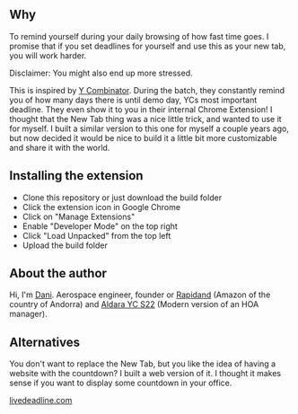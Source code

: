 ## Why

To remind yourself during your daily browsing of how fast time goes. I promise that if you set deadlines for yourself and use this as your new tab, you will work harder.

Disclaimer: You might also end up more stressed.

This is inspired by [Y Combinator](https://www.ycombinator.com/). During the batch, they constantly remind you of how many days there is until demo day, YCs most important deadline. They even show it to you in their internal Chrome Extension! I thought that the New Tab thing was a nice little trick, and wanted to use it for myself. I built a similar version to this one for myself a couple years ago, but now decided it would be nice to build it a little bit more customizable and share it with the world.

## Installing the extension

- Clone this repository or just download the build folder
- Click the extension icon in Google Chrome
- Click on "Manage Extensions"
- Enable "Developer Mode" on the top right
- Click "Load Unpacked" from the top left
- Upload the build folder

## About the author

Hi, I'm [Dani](https://www.linkedin.com/in/danielcarmonaserrat/). Aerospace engineer, founder or [Rapidand](https://rapidand.com) (Amazon of the country of Andorra) and [Aldara YC S22](https://aldara.com) (Modern version of an HOA manager).

## Alternatives

You don't want to replace the New Tab, but you like the idea of having a website with the countdown? I built a web version of it. I thought it makes sense if you want to display some countdown in your office.

[livedeadline.com](https://www.livedeadline.com)
